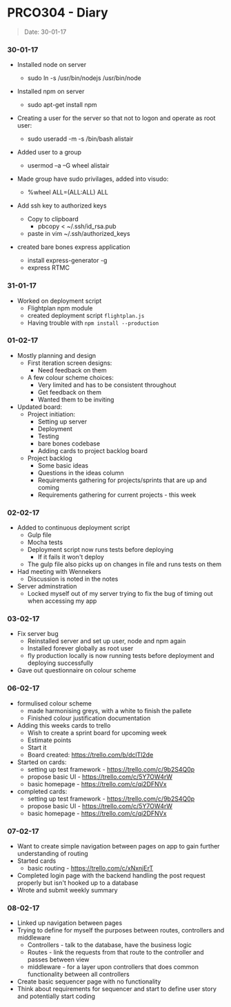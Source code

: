 # PRCO304 - Diary
> Date: 30-01-17

### 30-01-17

- Installed node on server
    - sudo ln -s /usr/bin/nodejs /usr/bin/node
- Installed npm on server
    - sudo apt-get install npm
- Creating a user for the server so that not to logon and operate as root user:
    - sudo useradd -m -s /bin/bash alistair
- Added user to a group
    - usermod –a –G wheel alistair
- Made group have sudo privilages, added into visudo:
    - %wheel ALL=(ALL:ALL) ALL
- Add ssh key to authorized keys
    - Copy to clipboard
        - pbcopy < ~/.ssh/id_rsa.pub
    - paste in vim ~/.ssh/authorized\_keys

- created bare bones express application
    - install express-generator -g
    - express RTMC

### 31-01-17

- Worked on deployment script
    - Flightplan npm module
    - created deployment script `flightplan.js`
    - Having trouble with `npm install --production`

### 01-02-17

- Mostly planning and design
    - First iteration screen designs:
        - Need feedback on them
    - A few colour scheme choices:
        - Very limited and has to be consistent throughout
        - Get feedback on them
        - Wanted them to be inviting
- Updated board:
    - Project initiation:
        - Setting up server
        - Deployment
        - Testing
        - bare bones codebase
        - Adding cards to project backlog board
    - Project backlog
        - Some basic ideas
        - Questions in the ideas column
        - Requirements gathering for projects/sprints that are up and coming
        - Requirements gathering for current projects - this week

### 02-02-17

- Added to continuous deployment script
    - Gulp file
    - Mocha tests
    - Deployment script now runs tests before deploying
        - If it fails it won't deploy
    - The gulp file also picks up on changes in file and runs tests on them
- Had meeting with Wennekers
    - Discussion is noted in the notes
- Server adminstration
    - Locked myself out of my server trying to fix the bug of timing out when accessing my app

### 03-02-17

- Fix server bug
    - Reinstalled server and set up user, node and npm again
    - Installed forever globally as root user
    - fly production locally is now running tests before deployment and deploying successfully
- Gave out questionnaire on colour scheme

### 06-02-17

- formulised colour scheme
    - made harmonising greys, with a white to finish the pallete
    - Finished colour justification documentation
- Adding this weeks cards to trello
    - Wish to create a sprint board for upcoming week
    - Estimate points
    - Start it
    - Board created: https://trello.com/b/dclTl2de
- Started on cards:
    - setting up test framework - https://trello.com/c/9b2S4Q0p
    - propose basic UI - https://trello.com/c/5Y7OW4rW
    - basic homepage - https://trello.com/c/qi2DFNVx
- completed cards:
    - setting up test framework - https://trello.com/c/9b2S4Q0p
    - propose basic UI - https://trello.com/c/5Y7OW4rW
    - basic homepage - https://trello.com/c/qi2DFNVx

### 07-02-17

- Want to create simple navigation between pages on app to gain further understanding of routing
- Started cards
    - basic routing - https://trello.com/c/xNxnjErT
- Completed login page with the backend handling the post request properly but isn't hooked up to a database
- Wrote and submit weekly summary

### 08-02-17

- Linked up navigation between pages
- Trying to define for myself the purposes between routes, controllers and middleware
    - Controllers - talk to the database, have the business logic
    - Routes - link the requests from that route to the controller and passes between view
    - middleware - for a layer upon controllers that does common functionality between all controllers
- Create basic sequencer page with no functionality
- Think about requirements for sequencer and start to define user story and potentially start coding
